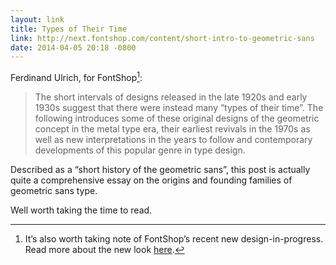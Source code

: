```yaml
---
layout: link
title: Types of Their Time
link: http://next.fontshop.com/content/short-intro-to-geometric-sans
date: 2014-04-05 20:18 -0800
---
```


Ferdinand Ulrich, for FontShop[^1]:

> The short intervals of designs released in the late 1920s and early 1930s suggest that there were instead many “types of their time”. The following introduces some of these original designs of the geometric concept in the metal type era, their earliest revivals in the 1970s as well as new interpretations in the years to follow and contemporary developments of this popular genre in type design.

Described as a “short history of the geometric sans”, this post is actually quite a comprehensive essay on the origins and founding families of geometric sans type.

Well worth taking the time to read.

[^1]: It’s also worth taking note of FontShop’s recent new design-in-progress. Read more about the new look [here](http://next.fontshop.com/content/simple-but-radical).
